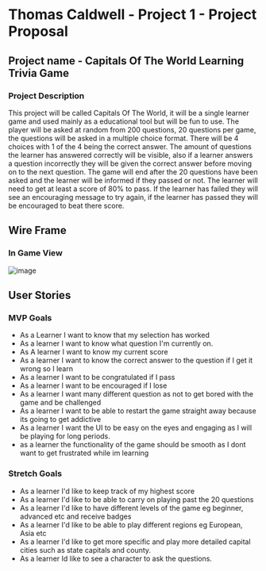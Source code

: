 # Thomas Caldwell - Project 1 - Project Proposal

## Project name - Capitals Of The World Learning Trivia Game

### Project Description

This project will be called Capitals Of The World, it will be a single learner game and used mainly as a educational tool but will be fun to use.
The player will be asked at random from 200 questions, 20 questions per game, the questions will be asked in a multiple choice format. There will be 4 choices with 1 of the 4 being the correct answer. The amount of questions the learner has answered correctly will be visible, also if a learner answers a question incorrectly they will be given the correct answer before moving on to the next question. The game will end after the 20 questions have been asked and the learner will be informed if they passed or not. The learner will need to get at least a score of 80% to pass. If the learner has failed they will see an encouraging message to try again, if the learner has passed they will be encouraged to beat there score.

## Wire Frame

### In Game View

![image](https://media.git.generalassemb.ly/user/29117/files/a13c3700-c27d-11ea-9baa-09eaf06b8bef)

## User Stories

### MVP Goals

- As a Learner I want to know that my selection has worked
- As a learner I want to know what question I'm currently on.
- As A learner I want to know my current score
- As a learner I want to know the correct answer to the question if I get it wrong so I learn
- As a learner I want to be congratulated if I pass
- As a learner I want to be encouraged if I lose
- As a learner I want many different question as not to get bored with the game and be challenged
- As a learner I want to be able to restart the game straight away because its going to get addictive
- As a learner I want the UI to be easy on the eyes and engaging as I will be playing for long periods.
- as a learner the functionality of the game should be smooth as I dont want to get frustrated while im learning

### Stretch Goals

- As a learner I'd like to keep track of my highest score
- As a learner I'd like to be able to carry on playing past the 20 questions
- As a learner I'd like to have different levels of the game eg beginner, advanced etc and receive badges
- As a learner I'd like to be able to play different regions eg European, Asia etc
- As a learner I'd like to get more specific and play more detailed capital cities such as state capitals and county.
- As a learner Id like to see a character to ask the questions.
